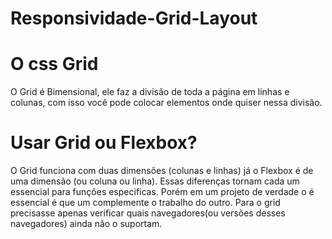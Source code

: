 # Responsividade-Grid-Layout

# O css Grid

   O Grid é Bimensional, ele faz a divisão de toda a página em linhas e colunas, com isso você pode colocar elementos onde quiser nessa divisão.
  
# Usar Grid ou Flexbox?
  
   O Grid funciona com duas dimensões (colunas e linhas) já o Flexbox é de uma dimensão (ou coluna ou linha). Essas diferenças tornam cada um essencial para funções especificas. Porém em um projeto de verdade o é essencial é que um complemente o trabalho do outro. Para o grid precisasse apenas verificar quais navegadores(ou versões desses navegadores) ainda não o suportam.
   

